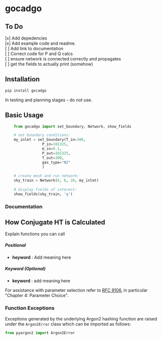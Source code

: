 # gocadgo


## To Do  
[x] Add depedencies <br>
[x] Add example code and readme. <br>
[ ] Add link to documentation <br>
[ ] Correct code for P and Q calcs <br>
[ ] ensure network is connected correctly and propagates <br>
[ ] get the fields to actually print (somehow) <br>

## Installation

```bash
pip install gocadgo
```
In testing and planning stages - do not use. 


## Basic Usage

```python
    from gocadgo import set_boundary, Network, show_fields

    # set boundary conditions: 
    my_inlet = set_boundary(T_in=300,
                 P_in=101325,
                 m_in=0.1, 
                 P_out=101325,
                 T_out=300, 
                 gas_type="N2"
                 )
    
    # create mesh and run network: 
    sky_train = Network(8, 8, 20, my_inlet)
    
    # display fields of interest: 
    show_fields(sky_train, 'q')
```

### Documentation


## How Conjugate HT is Calculated

Explain functions you can call

##### Positional

- **heyword** : Add meaning here

##### Keyword (Optional)

- **keyword** : add meaning here

For assistance with parameter selection refer to [RFC 9106](https://www.rfc-editor.org/rfc/rfc9106.html), in particular "Chapter 4: Parameter Choice".

### Function Exceptions

Exceptions generated by the underlying Argon2 hashing function are raised under the `Argon2Error` class which can be imported as follows:

```python
from pyargon2 import Argon2Error
```
